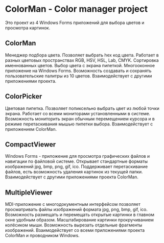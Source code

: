 # ColorMan - Color manager project
Это проект из 4 Windows Forms приложений для выбора цветов и просмотра картинок.
## ColorMan 
Менеджер подбора цвета. Позволяет выбрать hex код цвета.  Работает в разных цветовых пространствах RGB, HSV, HSL, Lab, CMYK. Сортировка именнованных цветов. Выбор цвета с экрана пипеткой. Многооконное приложение на Windows Forms. Возможность создавать и сохранять пользовательские палитры из 10 цветов. 
Взаимодействует с другими приложениями проекта.
## ColorPicker
Цветовая пипетка. Позволяет попиксельно выбрать цвет из любой точки экрана. Работает со всеми мониторами установленными в системе. Возможность мониторить экран обычным перемещением курсора и в режиме перетаскивания мышью пипетки выбора.
Взаимодействует с приложением ColorMan.
## CompactViewer
Windows Forms - приложение для просмотра графических файлов и навигации по файловой системе. Открывает стандартные форматы изображений jpg, bmp, png, gif, ico. Поддерживает перетаскивание файлов, есть возможность удаления картинок из текущей папки. 
Взаимодействует с другими приложениями проекта ColorMan.
## MultipleViewer
MDI-приложение с многодокументным интерфейсом позволяет просматривать файлы изображений формата jpg, png, bmp, gif, ico. Возможность размещать и перемещать открытые картинки в главном окне удобным образом. Масштабирование картинки прокручиванием колёсиком мыши. Возможность вырезать отдельные фрагменты изображений.
Взаимодействует со всеми приложениями проекта ColorMan и проводником Windows.
